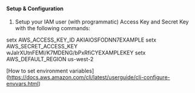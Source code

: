 





#### Setup & Configuration
1. Setup your IAM user (with programmatic) Access Key and Secret Key with the following commands:

setx AWS_ACCESS_KEY_ID AKIAIOSFODNN7EXAMPLE
setx AWS_SECRET_ACCESS_KEY wJalrXUtnFEMI/K7MDENG/bPxRfiCYEXAMPLEKEY
setx AWS_DEFAULT_REGION us-west-2

 [How to set environment variables] (https://docs.aws.amazon.com/cli/latest/userguide/cli-configure-envvars.html)

